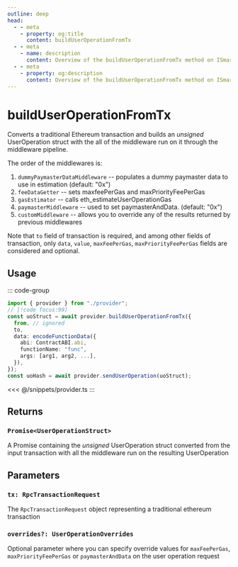 ```yaml
---
outline: deep
head:
  - - meta
    - property: og:title
      content: buildUserOperationFromTx
  - - meta
    - name: description
      content: Overview of the buildUserOperationFromTx method on ISmartAccountProvider
  - - meta
    - property: og:description
      content: Overview of the buildUserOperationFromTx method on ISmartAccountProvider
---
```


# buildUserOperationFromTx

Converts a traditional Ethereum transaction and builds an _unsigned_ UserOperation struct with the all of the middleware run on it through the middleware pipeline.

The order of the middlewares is:

1.  `dummyPaymasterDataMiddleware` -- populates a dummy paymaster data to use in estimation (default: "0x")
2.  `feeDataGetter` -- sets maxfeePerGas and maxPriorityFeePerGas
3.  `gasEstimator` -- calls eth_estimateUserOperationGas
4.  `paymasterMiddleware` -- used to set paymasterAndData. (default: "0x")
5.  `customMiddleware` -- allows you to override any of the results returned by previous middlewares

Note that `to` field of transaction is required, and among other fields of transaction, only `data`, `value`, `maxFeePerGas`, `maxPriorityFeePerGas` fields are considered and optional.

## Usage

::: code-group

```ts [example.ts]
import { provider } from "./provider";
// [!code focus:99]
const uoStruct = await provider.buildUserOperationFromTx({
  from, // ignored
  to,
  data: encodeFunctionData({
    abi: ContractABI.abi,
    functionName: "func",
    args: [arg1, arg2, ...],
  }),
});
const uoHash = await provider.sendUserOperation(uoStruct);
```

<<< @/snippets/provider.ts
:::

## Returns

### `Promise<UserOperationStruct>`

A Promise containing the _unsigned_ UserOperation struct converted from the input transaction with all the middleware run on the resulting UserOperation

## Parameters

### `tx: RpcTransactionRequest`

The `RpcTransactionRequest` object representing a traditional ethereum transaction

### `overrides?: UserOperationOverrides`

Optional parameter where you can specify override values for `maxFeePerGas`, `maxPriorityFeePerGas` or `paymasterAndData` on the user operation request
